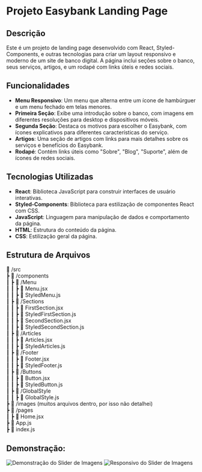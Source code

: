 # Projeto Easybank Landing Page

## Descrição

Este é um projeto de landing page desenvolvido com React, Styled-Components, e outras tecnologias para criar um layout responsivo e moderno de um site de banco digital. A página inclui seções sobre o banco, seus serviços, artigos, e um rodapé com links úteis e redes sociais.

## Funcionalidades

- **Menu Responsivo**: Um menu que alterna entre um ícone de hambúrguer e um menu fechado em telas menores.
- **Primeira Seção**: Exibe uma introdução sobre o banco, com imagens em diferentes resoluções para desktop e dispositivos móveis.
- **Segunda Seção**: Destaca os motivos para escolher o Easybank, com ícones explicativos para diferentes características do serviço.
- **Artigos**: Uma seção de artigos com links para mais detalhes sobre os serviços e benefícios do Easybank.
- **Rodapé**: Contém links úteis como "Sobre", "Blog", "Suporte", além de ícones de redes sociais.

## Tecnologias Utilizadas

- **React**: Biblioteca JavaScript para construir interfaces de usuário interativas.
- **Styled-Components**: Biblioteca para estilização de componentes React com CSS.
- **JavaScript**: Linguagem para manipulação de dados e comportamento da página.
- **HTML**: Estrutura do conteúdo da página.
- **CSS**: Estilização geral da página.

## Estrutura de Arquivos
📁 /src  
┣ 📁 /components  
┃ ┣ 📁 /Menu  
┃ ┃ ┣ 📄 Menu.jsx  
┃ ┃ ┣ 📄 StyledMenu.js  
┃ ┣ 📁 /Sections  
┃ ┃ ┣ 📄 FirstSection.jsx  
┃ ┃ ┣ 📄 StyledFirstSection.js  
┃ ┃ ┣ 📄 SecondSection.jsx  
┃ ┃ ┣ 📄 StyledSecondSection.js  
┃ ┣ 📁 /Articles  
┃ ┃ ┣ 📄 Articles.jsx  
┃ ┃ ┣ 📄 StyledArticles.js  
┃ ┣ 📁 /Footer  
┃ ┃ ┣ 📄 Footer.jsx  
┃ ┃ ┣ 📄 StyledFooter.js  
┃ ┣ 📁 /Buttons  
┃ ┃ ┣ 📄 Button.jsx  
┃ ┃ ┣ 📄 StyledButton.js  
┃ ┣ 📁 /GlobalStyle  
┃ ┃ ┣ 📄 GlobalStyle.js  
┣ 📁 /images (muitos arquivos dentro, por isso não detalhei)  
┣ 📁 /pages  
┃ ┣ 📄 Home.jsx  
┣ 📄 App.js  
┣ 📄 index.js  

## Demonstração:

![Demonstração do Slider de Imagens](./src/images/animationEasyBankDesktop.gif)
![Responsivo do Slider de Imagens](./src/images/animationEasyBankMobile.gif)